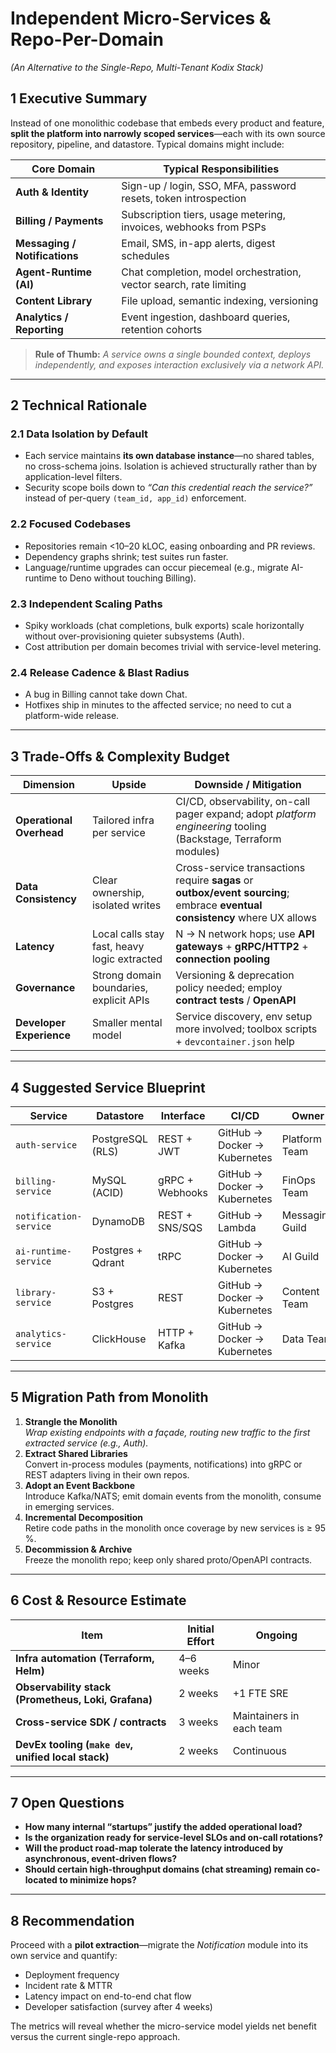 <!-- AI-METADATA:
category: reference
complexity: basic
updated: 2025-07-12
claude-ready: true
-->

# Independent Micro-Services & Repo-Per-Domain  
*(An Alternative to the Single-Repo, Multi-Tenant Kodix Stack)*

## 1  Executive Summary

Instead of one monolithic codebase that embeds every product and feature,
**split the platform into narrowly scoped services**—each with its own source
repository, pipeline, and datastore. Typical domains might include:

| Core Domain | Typical Responsibilities |
|-------------|--------------------------|
| **Auth & Identity** | Sign-up / login, SSO, MFA, password resets, token introspection |
| **Billing / Payments** | Subscription tiers, usage metering, invoices, webhooks from PSPs |
| **Messaging / Notifications** | Email, SMS, in-app alerts, digest schedules |
| **Agent-Runtime (AI)** | Chat completion, model orchestration, vector search, rate limiting |
| **Content Library** | File upload, semantic indexing, versioning |
| **Analytics / Reporting** | Event ingestion, dashboard queries, retention cohorts |

> **Rule of Thumb:** *A service owns a single bounded context, deploys
independently, and exposes interaction exclusively via a network API.*

---

## 2  Technical Rationale

### 2.1  Data Isolation by Default  
*   Each service maintains **its own database instance**—no shared tables, no
    cross-schema joins. Isolation is achieved structurally rather than by
    application-level filters.  
*   Security scope boils down to *“Can this credential reach the service?”*
    instead of per-query `(team_id, app_id)` enforcement.

### 2.2  Focused Codebases  
*   Repositories remain <10–20 kLOC, easing onboarding and PR reviews.  
*   Dependency graphs shrink; test suites run faster.  
*   Language/runtime upgrades can occur piecemeal (e.g., migrate AI-runtime to
    Deno without touching Billing).

### 2.3  Independent Scaling Paths  
*   Spiky workloads (chat completions, bulk exports) scale horizontally without
    over-provisioning quieter subsystems (Auth).  
*   Cost attribution per domain becomes trivial with service-level metering.

### 2.4  Release Cadence & Blast Radius  
*   A bug in Billing cannot take down Chat.  
*   Hotfixes ship in minutes to the affected service; no need to cut a platform-wide release.

---

## 3  Trade-Offs & Complexity Budget

| Dimension | Upside | Downside / Mitigation |
|-----------|--------|-----------------------|
| **Operational Overhead** | Tailored infra per service | CI/CD, observability, on-call pager expand; adopt *platform engineering* tooling (Backstage, Terraform modules) |
| **Data Consistency** | Clear ownership, isolated writes | Cross-service transactions require **sagas** or **outbox/event sourcing**; embrace **eventual consistency** where UX allows |
| **Latency** | Local calls stay fast, heavy logic extracted | N → N network hops; use **API gateways** + **gRPC/HTTP2** + **connection pooling** |
| **Governance** | Strong domain boundaries, explicit APIs | Versioning & deprecation policy needed; employ **contract tests** / **OpenAPI** |
| **Developer Experience** | Smaller mental model | Service discovery, env setup more involved; toolbox scripts + `devcontainer.json` help |

---

## 4  Suggested Service Blueprint

| Service | Datastore | Interface | CI/CD | Owner |
|---------|-----------|-----------|-------|-------|
| `auth-service` | PostgreSQL (RLS) | REST + JWT | GitHub → Docker → Kubernetes | Platform Team |
| `billing-service` | MySQL (ACID) | gRPC + Webhooks | GitHub → Docker → Kubernetes | FinOps Team |
| `notification-service` | DynamoDB | REST + SNS/SQS | GitHub → Lambda | Messaging Guild |
| `ai-runtime-service` | Postgres + Qdrant | tRPC | GitHub → Docker → Kubernetes | AI Guild |
| `library-service` | S3 + Postgres | REST | GitHub → Docker → Kubernetes | Content Team |
| `analytics-service` | ClickHouse | HTTP + Kafka | GitHub → Docker → Kubernetes | Data Team |

---

## 5  Migration Path from Monolith

1. **Strangle the Monolith**  
   *Wrap existing endpoints with a façade, routing new traffic to the first
   extracted service (e.g., Auth).*
2. **Extract Shared Libraries**  
   Convert in-process modules (payments, notifications) into gRPC or REST
   adapters living in their own repos.
3. **Adopt an Event Backbone**  
   Introduce Kafka/NATS; emit domain events from the monolith, consume in
   emerging services.
4. **Incremental Decomposition**  
   Retire code paths in the monolith once coverage by new services is ≥ 95 %.
5. **Decommission & Archive**  
   Freeze the monolith repo; keep only shared proto/OpenAPI contracts.

---

## 6  Cost & Resource Estimate

| Item | Initial Effort | Ongoing |
|------|---------------|---------|
| **Infra automation (Terraform, Helm)** | 4–6 weeks | Minor |
| **Observability stack (Prometheus, Loki, Grafana)** | 2 weeks | +1 FTE SRE |
| **Cross-service SDK / contracts** | 3 weeks | Maintainers in each team |
| **DevEx tooling (`make dev`, unified local stack)** | 2 weeks | Continuous |

---

## 7  Open Questions

* **How many internal “startups” justify the added operational load?**  
* **Is the organization ready for service-level SLOs and on-call rotations?**  
* **Will the product road-map tolerate the latency introduced by
  asynchronous, event-driven flows?**  
* **Should certain high-throughput domains (chat streaming) remain co-located
  to minimize hops?**

---

## 8  Recommendation

Proceed with a **pilot extraction**—migrate the *Notification* module into its own
service and quantify:

* Deployment frequency  
* Incident rate & MTTR  
* Latency impact on end-to-end chat flow  
* Developer satisfaction (survey after 4 weeks)

The metrics will reveal whether the micro-service model yields net benefit
versus the current single-repo approach.
